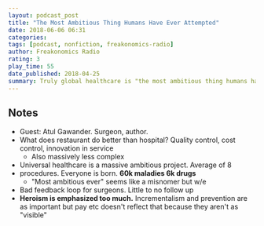 ```yaml
---
layout: podcast_post
title: "The Most Ambitious Thing Humans Have Ever Attempted"
date: 2018-06-06 06:31
categories:
tags: [podcast, nonfiction, freakonomics-radio]
author: Freakonomics Radio
rating: 3
play_time: 55
date_published: 2018-04-25
summary: Truly global healthcare is "the most ambitious thing humans have ever attempted", but there are reasons for optimism.
---
```


## Notes

* Guest: Atul Gawander. Surgeon, author.
* What does restaurant do better than hospital? Quality control, cost
  control, innovation in service
  * Also massively less complex
* Universal healthcare is a massive ambitious project. Average of 8
* procedures. Everyone is born. **60k maladies 6k drugs**
  * "Most ambitious ever" seems like a misnomer but w/e
* Bad feedback loop for surgeons. Little to no follow up
* **Heroism is emphasized too much.** Incrementalism and prevention are as
  important but pay etc doesn't reflect that because they aren't as
  "visible"
